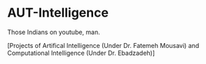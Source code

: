 # AUT-Intelligence
Those Indians on youtube, man.

[Projects of Artifical Intelligence (Under Dr. Fatemeh Mousavi) and Computational Intelligence (Under Dr. Ebadzadeh)]
